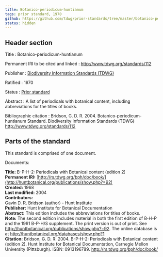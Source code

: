 ```yaml
---
title: Botanico-periodicum-huntianum
tags: prior standard, 1970
github: https://github.com/tdwg/prior-standards/tree/master/botanico-periodicum-huntianum
status: hidden
---
```


## Header section

Title
: Botanico-periodicum-huntianum

Permanent IRI to be cited and linked
: <http://www.tdwg.org/standards/112>

Publisher
: [Biodiversity Information Standards (TDWG)](https://www.tdwg.org/)

Ratified
: 1970

Status
: [Prior standard](https://www.tdwg.org/standards/status-and-categories/)

Abstract
: A list of periodicals with botanical content, including abbreviations for the titles of books.

Bibliographic citation
: Bridson, G. D. R. 2004. Botanico-periodicum-huntianum Standard. Biodiversity Information Standards (TDWG) http://www.tdwg.org/standards/112

## Parts of the standard

This standard is comprised of one document. 

Documents:

**Title:** B-P-H-2: Periodicals with Botanical content (edition 2) \
**Permanent IRI:** [http://rs.tdwg.org/bph/doc/book/](http://huntbotanical.org/publications/show.php?=92) \
**Created:** 1968 \
**Last modified:** 2004 \
**Contributors:** \
Gavin D. R. Bridson (author) - Hunt Institute \
**Publisher:** Hunt Institute for Botanical Documentation \
**Abstract:** This edition includes the abbreviations for titles of books. \
**Note:** The second edition includes material in both the first edition of B-H-P and the 1991 B-P-H/S supplement.  The print version is out of print.  See http://huntbotanical.org/publications/show.php?=92. The online database is at http://huntbotanical.org/databases/show.php?1 \
**Citation:** Bridson, G. D. R. 2004. B-P-H-2: Periodicals with Botanical content (edition 2). Hunt Institute for Botanical Documentation, Carnegie Mellon University (Pittsburgh). ISBN: 0913196789. http://rs.tdwg.org/bph/doc/book/

